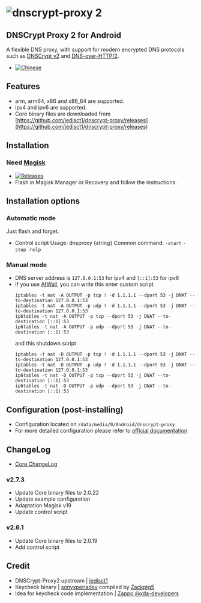 # ![dnscrypt-proxy 2](https://raw.github.com/jedisct1/dnscrypt-proxy/master/logo.png?3)

## DNSCrypt Proxy 2 for Android
A flexible DNS proxy, with support for modern encrypted DNS protocols such as [DNSCrypt v2](https://github.com/DNSCrypt/dnscrypt-protocol/blob/master/DNSCRYPT-V2-PROTOCOL.txt) and [DNS-over-HTTP/2](https://tools.ietf.org/html/draft-ietf-doh-dns-over-https-03).
- [![Chinese](https://img.shields.io/badge/-%E4%B8%AD%E6%96%87-blue.svg?style=for-the-badge&logo=github)](./README_CN.md)
## Features
- arm, arm64, x86 and x86_64 are supported.
- ipv4 and ipv6 are supported.
- Core binary files are downloaded from [https://github.com/jedisct1/dnscrypt-proxy/releases](https://github.com/jedisct1/dnscrypt-proxy/releases)

## Installation
### Need [Magisk](https://github.com/topjohnwu/Magisk/release)
- [![Releases](https://img.shields.io/github/release/x4455/dnscrypt-proxy.svg?label=Latest%20Release&style=popout)](https://github.com/x4455/dnscrypt-proxy/releases/latest)
- Flash in Magisk Manager or Recovery and follow the instructions.

## Installation options
### Automatic mode
Just flash and forget.
- Control script
 Usage: dnsproxy {string}
 Common command: `-start` `-stop` `-help`
### Manual mode
- DNS server address is `127.0.0.1:53` for ipv4 and `[::1]:53` for ipv6
- If you use [AfWall](https://github.com/ukanth/afwall/releases), you can write this enter custom script
  ```
  iptables -t nat -A OUTPUT -p tcp ! -d 1.1.1.1 --dport 53 -j DNAT --to-destination 127.0.0.1:53
  iptables -t nat -A OUTPUT -p udp ! -d 1.1.1.1 --dport 53 -j DNAT --to-destination 127.0.0.1:53
  ip6tables -t nat -A OUTPUT -p tcp --dport 53 -j DNAT --to-destination [::1]:53
  ip6tables -t nat -A OUTPUT -p udp --dport 53 -j DNAT --to-destination [::1]:53
  ```
  and this shutdown script
  ```
  iptables -t nat -D OUTPUT -p tcp ! -d 1.1.1.1 --dport 53 -j DNAT --to-destination 127.0.0.1:53
  iptables -t nat -D OUTPUT -p udp ! -d 1.1.1.1 --dport 53 -j DNAT --to-destination 127.0.0.1:53
  ip6tables -t nat -D OUTPUT -p tcp --dport 53 -j DNAT --to-destination [::1]:53
  ip6tables -t nat -D OUTPUT -p udp --dport 53 -j DNAT --to-destination [::1]:53
  ```

## Configuration (post-installing)
- Configuration located on `/data/media/0/Android/dnscrypt-proxy`
- For more detailed configuration please refer to [official documentation](https://github.com/jedisct1/dnscrypt-proxy/wiki/Configuration)

## ChangeLog
- [Core ChangeLog](https://github.com/jedisct1/dnscrypt-proxy/blob/master/ChangeLog)
### v2.7.3
- Update Core binary files to 2.0.22
- Update example configuration
- Adaptation Magisk v19
- Update control script
### v2.6.1
- Update Core binary files to 2.0.19
- Add control script

## Credit
- DNSCrypt-Proxy2 upstream | [jedisct1](https://github.com/jedisct1/dnscrypt-proxy)
- Keycheck binary | [sonyxperiadev](https://github.com/sonyxperiadev/device-sony-common-init/tree/master/keycheck) compiled by [Zackptg5](https://github.com/Zackptg5/Keycheck)
- Idea for keycheck code implementation | [Zappo @xda-developers](https://forum.xda-developers.com/showpost.php?p=71016567&postcount=98)

